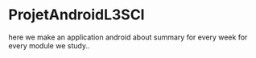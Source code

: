 # ProjetAndroidL3SCI
here we make an application android about summary for every week for every module we study..
